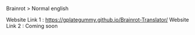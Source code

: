 Brainrot > Normal english

Website Link 1 : https://gplategummy.github.io/Brainrot-Translator/
Website Link 2 : Coming soon

